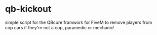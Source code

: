 # qb-kickout
simple script for the QBcore framwork for FiveM to remove players from cop cars if they're not a cop, paramedic or mechanic!
